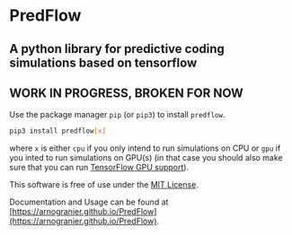 # PredFlow
## A python library for predictive coding simulations based on tensorflow

## WORK IN PROGRESS, BROKEN FOR NOW

Use the package manager `pip` (or `pip3`) to install `predflow`. 

```bash
pip3 install predflow[x]
```

where `x` is either `cpu` if you only intend to run simulations on CPU or `gpu` if you inted to run simulations on GPU(s) (in that case you should also make sure that you can run [TensorFlow GPU support](https://www.tensorflow.org/install/gpu)).

This software is free of use under the [MIT License](https://choosealicense.com/licenses/mit/).

Documentation and Usage can be found at [https://arnogranier.github.io/PredFlow](https://arnogranier.github.io/PredFlow).
